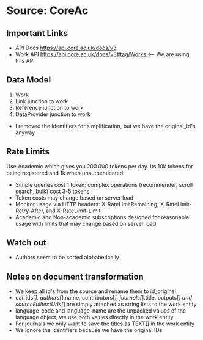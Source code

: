 # Source: CoreAc

## Important Links

* API Docs https://api.core.ac.uk/docs/v3
* Work API https://api.core.ac.uk/docs/v3#tag/Works <-- We are using this API

## Data Model
1. Work
2. Link junction to work
3. Reference junction to work
4. DataProvider junction to work

* I removed the identifiers for simplification, but we have the original_id's anyway

## Rate Limits

Use Academic which gives you 200.000 tokens per day. Its 10k tokens for being registered and 1k when unauthenticated.

* Simple queries cost 1 token; complex operations (recommender, scroll search, bulk) cost 3-5 tokens
* Token costs may change based on server load
* Monitor usage via HTTP headers: X-RateLimitRemaining, X-RateLimit-Retry-After, and X-RateLimit-Limit
* Academic and Non-academic subscriptions designed for reasonable usage with limits that may change based on server load

## Watch out

* Authors seem to be sorted alphabetically

## Notes on document transformation
* We keep all id's from the source and rename them to id_original
* oai_ids[_], authors[_].name, contributors[_], journals[_].title, outputs[_]  and sourceFulltextUrls[_] are simply attached as string lists to the work entity
* language_code and language_name are the unpacked values of the language object, we use both values directly in the work entity
* For journals we only want to save the titles as TEXT[] in the work entity 
* We ignore the identifiers because we have the original IDs